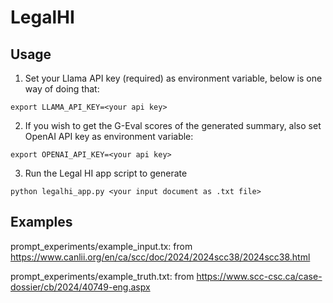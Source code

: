 # LegalHI

## Usage

1. Set your Llama API key (required) as environment variable, below is one way of doing that:
```
export LLAMA_API_KEY=<your api key>
```

2. If you wish to get the G-Eval scores of the generated summary, also set OpenAI API key as environment variable:
```
export OPENAI_API_KEY=<your api key>
```

3. Run the Legal HI app script to generate
```
python legalhi_app.py <your input document as .txt file>
```

## Examples

prompt_experiments/example_input.tx: from https://www.canlii.org/en/ca/scc/doc/2024/2024scc38/2024scc38.html

prompt_experiments/example_truth.txt: from https://www.scc-csc.ca/case-dossier/cb/2024/40749-eng.aspx
